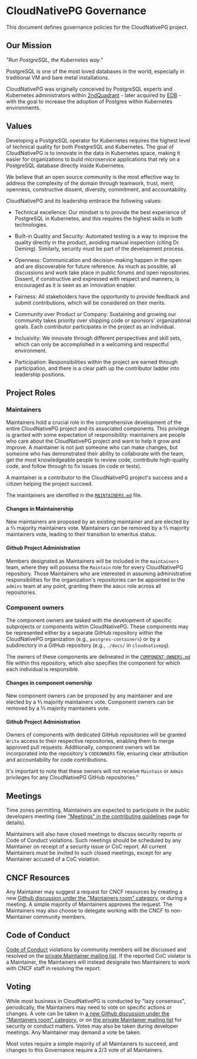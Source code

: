 # CloudNativePG Governance

This document defines governance policies for the CloudNativePG project.

## Our Mission

*"Run PostgreSQL, the Kubernetes way."*

PostgreSQL is one of the most loved databases in the world, especially in
traditional VM and bare metal installations.

CloudNativePG was originally conceived by PostgreSQL experts and
Kubernetes administrators within [2ndQuadrant](https://www.2ndquadrant.com/) -
later acquired by [EDB](https://www.enterprisedb.com/) - with the goal to
increase the adoption of Postgres within Kubernetes environments.

## Values

Developing a PostgreSQL operator for Kubernetes requires the highest level of
technical quality for both PostgreSQL and Kubernetes.
The goal of CloudNativePG is to innovate in the data in Kubernetes space,
making it easier for organizations to build microservice applications that rely
on a PostgreSQL database directly inside Kubernetes.

We believe that an open source community is the most effective way to address
the complexity of the domain through teamwork, trust, merit, openness,
constructive dissent, diversity, commitment, and accountability.

CloudNativePG and its leadership embrace the following values:

* Technical excellence: Our mindset is to provide the best experience of
  PostgreSQL in Kubernetes, and this requires the highest skills in both
  technologies.

* Built-in Quality and Security: Automated testing is a way to improve
  the quality directly in the product, avoiding manual inspection (citing
  Dr. Deming). Similarly, security must be part of the development process.

* Openness: Communication and decision-making happen in the open and are
  discoverable for future reference. As much as possible, all discussions
  and work take place in public forums and open repositories. Dissent, if
  constructive and expressed with respect and manners, is encouraged as it
  is seen as an innovation enabler.

* Fairness: All stakeholders have the opportunity to provide feedback and submit
  contributions, which will be considered on their merits.

* Community over Product or Company: Sustaining and growing our community takes
  priority over shipping code or sponsors' organizational goals. Each
  contributor participates in the project as an individual.

* Inclusivity: We innovate through different perspectives and skill sets, which
  can only be accomplished in a welcoming and respectful environment.

* Participation: Responsibilities within the project are earned through
  participation, and there is a clear path up the contributor ladder into leadership
  positions.

## Project Roles

### Maintainers

Maintainers hold a crucial role in the comprehensive development of the entire
CloudNativePG project and its associated components. This privilege is granted
with some expectation of responsibility: maintainers are people who care about
the CloudNativePG project and want to help it grow and improve. A maintainer is
not just someone who can make changes, but someone who has demonstrated their
ability to collaborate with the team, get the most knowledgeable people to
review code, contribute high-quality code, and follow through to fix issues (in
code or tests).

A maintainer is a contributor to the CloudNativePG project's success and a
citizen helping the project succeed.

The maintainers are identified in the [`MAINTAINERS.md`](MAINTAINERS.md) file.

#### Changes in Maintainership

New maintainers are proposed by an existing maintainer and are elected by a ⅔
majority maintainers vote. Maintainers can be removed by a ⅔ majority
maintainers vote, leading to their transition to emeritus status.

#### Github Project Administration

Members designated as Maintainers will be included in the `maintainers` team,
where they will possess the `Maintain` role for every CloudNativePG repository.
Those Maintainers who are interested in assuming administrative
responsibilities for the organization's repositories can be appointed to the
`admins` team at any point, granting them the `Admin` role across all
repositories.

### Component owners

The component owners are tasked with the development of specific subprojects or
components within CloudNativePG. These components may be represented either by
a separate GitHub repository within the CloudNativePG organization (e.g.,
`postgres-containers`) or by a subdirectory in a GitHub repository (e.g.,
`./docs/` in `cloudnativepg`).

The owners of these components are delineated in the
[`COMPONENT-OWNERS.md`](COMPONENT-OWNERS.md) file within this repository, which also
specifies the component for which each individual is responsible.

#### Changes in component ownership

New component owners can be proposed by any maintainer and are elected by a ⅔
majority maintainers vote. Component owners can be removed by a ⅔ majority
maintainers vote.

#### Github Project Administration

Owners of components with dedicated GitHub repositories will be granted `Write`
access to their respective repositories, enabling them to merge approved pull
requests. Additionally, component owners will be incorporated into the
repository's `CODEOWNERS` file, ensuring clear attribution and accountability
for code contributions.

It's important to note that these owners will not receive `Maintain` or `Admin`
privileges for any CloudNativePG GitHub repositories."

## Meetings

Time zones permitting, Maintainers are expected to participate in the public
developers meeting (see ["Meetings" in the contributing guidelines](CONTRIBUTING.md#meetings)
page for details).

Maintainers will also have closed meetings to discuss security reports
or Code of Conduct violations. Such meetings should be scheduled by any
Maintainer on receipt of a security issue or CoC report. All current Maintainers
must be invited to such closed meetings, except for any Maintainer accused of a CoC violation.

## CNCF Resources

Any Maintainer may suggest a request for CNCF resources by creating a new
[Github discussion under the "Maintainers room" category](https://github.com/cloudnative-pg/cloudnative-pg/discussions/categories/maintainers-room),
or during a meeting.  A simple majority of Maintainers approves the request.
The Maintainers may also choose to delegate working with the CNCF to
non-Maintainer community members.

## Code of Conduct

[Code of Conduct](./code-of-conduct.md)
violations by community members will be discussed and resolved
on the [private Maintainer mailing list](mailto:conduct@cloudnative-pg.io).
If the reported CoC violator is a Maintainer, the Maintainers will instead
designate two Maintainers to work with CNCF staff in resolving the report.

## Voting

While most business in CloudNativePG is conducted by "lazy consensus",
periodically, the Maintainers may need to vote on specific actions or changes.
A vote can be taken in [a new Github discussion under the "Maintainers room" category](https://github.com/cloudnative-pg/cloudnative-pg/discussions/categories/maintainers-room),
or on [the private Maintainer mailing list](mailto:security@cloudnative-pg.io) for
security or conduct matters. Votes may also be taken during developer meetings.
Any Maintainer may demand a vote be taken.

Most votes require a simple majority of all Maintainers to succeed, and changes
to this Governance require a 2/3 vote of all Maintainers.
